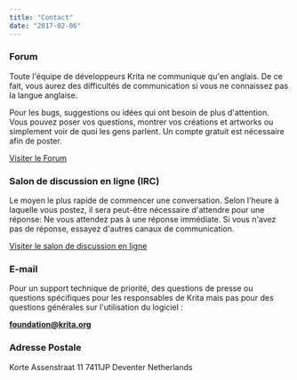 ```yaml
---
title: "Contact"
date: "2017-02-06"
---
```


### Forum

Toute l'équipe de développeurs Krita ne communique qu'en anglais. De ce fait, vous aurez des difficultés de communication si vous ne connaissez pas la langue anglaise.

Pour les bugs, suggestions ou idées qui ont besoin de plus d'attention. Vous pouvez poser vos questions, montrer vos créations et artworks ou simplement voir de quoi les gens parlent. Un compte gratuit est nécessaire afin de poster.

[Visiter le Forum](https://krita-artists.org/)

### Salon de discussion en ligne (IRC)

Le moyen le plus rapide de commencer une conversation. Selon l'heure à laquelle vous postez, il sera peut-être nécessaire d'attendre pour une réponse: Ne vous attendez pas à une réponse immédiate. Si vous n'avez pas de réponse, essayez d'autres canaux de communication.

[Visiter le salon de discussion en ligne](/irc/)

### E-mail

Pour un support technique de priorité, des questions de presse ou questions spécifiques pour les responsables de Krita mais pas pour des questions générales sur l'utilisation du logiciel :

**foundation@krita.org**

### Adresse Postale

Korte Assenstraat 11 7411JP Deventer Netherlands
